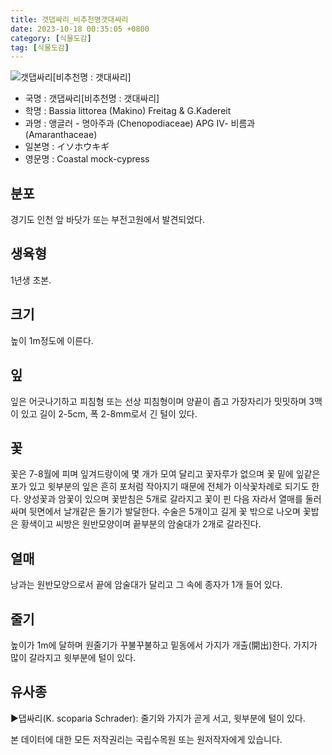 ```yaml
---
title: 갯댑싸리_비추천명갯대싸리
date: 2023-10-18 00:35:05 +0800
category: [식물도감]
tag: [식물도감]
---
```




![갯댑싸리[비추천명 : 갯대싸리]](/fileUpload/plants/basic/Chenopodiaceae/Kochia/P000005106/P000005106_202205_1_th2.jpg)
- 국명 : 갯댑싸리[비추천명 : 갯대싸리]
- 학명 : Bassia littorea (Makino) Freitag & G.Kadereit
- 과명 : 앵글러 - 명아주과 (Chenopodiaceae) APG Ⅳ- 비름과 (Amaranthaceae)
- 일본명 : イソホウキギ
- 영문명 : Coastal mock-cypress


## 분포
경기도 인천 앞 바닷가 또는 부전고원에서 발견되었다.
## 생육형
1년생 초본.
## 크기
높이 1m정도에 이른다.
## 잎
잎은 어긋나기하고 피침형 또는 선상 피침형이며 양끝이 좁고 가장자리가 밋밋하며 3맥이 있고 길이 2-5cm, 폭 2-8mm로서 긴 털이 있다.
## 꽃
꽃은 7-8월에 피며 잎겨드랑이에 몇 개가 모여 달리고 꽃자루가 없으며 꽃 밑에 잎같은 포가 있고 윗부분의 잎은 흔히 포처럼 작아지기 때문에 전체가 이삭꽃차례로 되기도 한다. 양성꽃과 암꽃이 있으며 꽃받침은 5개로 갈라지고 꽃이 핀 다음 자라서 열매를 둘러싸며 뒷면에서 날개같은 돌기가 발달한다. 수술은 5개이고 길게 꽃 밖으로 나오며 꽃밥은 황색이고 씨방은 원반모양이며 끝부분의 암술대가 2개로 갈라진다.
## 열매
낭과는 원반모양으로서 끝에 암술대가 달리고 그 속에 종자가 1개 들어 있다.
## 줄기
높이가 1m에 달하며 원줄기가 꾸불꾸불하고 밑동에서 가지가 개출(開出)한다. 가지가 많이 갈라지고 윗부분에 털이 있다.
## 유사종
▶댑싸리(K. scoparia Schrader): 줄기와 가지가 곧게 서고, 윗부분에 털이 있다.






본 데이터에 대한 모든 저작권리는 국립수목원 또는 원저작자에게 있습니다.
